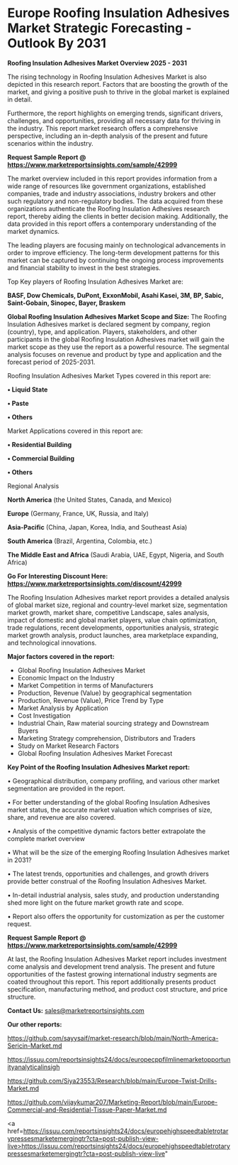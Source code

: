 # Europe Roofing Insulation Adhesives Market Strategic Forecasting - Outlook By 2031

<Strong> Roofing Insulation Adhesives Market Overview 2025 - 2031</strong>

The rising technology in Roofing Insulation Adhesives Market is also depicted in this research report. Factors that are boosting the growth of the market, and giving a positive push to thrive in the global market is explained in detail.

Furthermore, the report highlights on emerging trends, significant drivers, challenges, and opportunities, providing all necessary data for thriving in the industry. This report market research offers a comprehensive perspective, including an in-depth analysis of the present and future scenarios within the industry.

<strong>Request Sample Report @ <a href=https://www.marketreportsinsights.com/sample/42999>https://www.marketreportsinsights.com/sample/42999</a></strong>

The market overview included in this report provides information from a wide range of resources like government organizations, established companies, trade and industry associations, industry brokers and other such regulatory and non-regulatory bodies. The data acquired from these organizations authenticate the Roofing Insulation Adhesives research report, thereby aiding the clients in better decision making. Additionally, the data provided in this report offers a contemporary understanding of the market dynamics.

The leading players are focusing mainly on technological advancements in order to improve efficiency. The long-term development patterns for this market can be captured by continuing the ongoing process improvements and financial stability to invest in the best strategies.

Top Key players of Roofing Insulation Adhesives Market are:

<strong>BASF, Dow Chemicals, DuPont, ExxonMobil, Asahi Kasei, 3M, BP, Sabic, Saint-Gobain, Sinopec, Bayer, Braskem</strong>

<strong><b>Global Roofing Insulation Adhesives Market Scope and Size:</b></strong>
The Roofing Insulation Adhesives market is declared segment by company, region (country), type, and application. Players, stakeholders, and other participants in the global Roofing Insulation Adhesives market will gain the market scope as they use the report as a powerful resource. The segmental analysis focuses on revenue and product by type and application and the forecast period of 2025-2031.

Roofing Insulation Adhesives Market Types covered in this report are:

<strong>•  Liquid State

•  Paste

•  Others</strong>

Market Applications covered in this report are:

<strong>•  Residential Building

•  Commercial Building

•  Others</strong> 

Regional Analysis

<strong>North America</strong> (the United States, Canada, and Mexico)

<strong>Europe</strong> (Germany, France, UK, Russia, and Italy)

<strong>Asia-Pacific</strong> (China, Japan, Korea, India, and Southeast Asia)

<strong>South America</strong> (Brazil, Argentina, Colombia, etc.)

<strong>The Middle East and Africa</strong> (Saudi Arabia, UAE, Egypt, Nigeria, and South Africa)

<strong>Go For Interesting Discount Here: <a href=https://www.marketreportsinsights.com/discount/42999>https://www.marketreportsinsights.com/discount/42999</a></strong>

The Roofing Insulation Adhesives market report provides a detailed analysis of global market size, regional and country-level market size, segmentation market growth, market share, competitive Landscape, sales analysis, impact of domestic and global market players, value chain optimization, trade regulations, recent developments, opportunities analysis, strategic market growth analysis, product launches, area marketplace expanding, and technological innovations.

<strong><b>Major factors covered in the report:</b></strong>
<ul>
  <li>Global Roofing Insulation Adhesives Market </li>
  <li>Economic Impact on the Industry</li>
  <li>Market Competition in terms of Manufacturers</li>
  <li>Production, Revenue (Value) by geographical segmentation</li>
  <li>Production, Revenue (Value), Price Trend by Type</li>
  <li>Market Analysis by Application</li>
  <li>Cost Investigation</li>
  <li>Industrial Chain, Raw material sourcing strategy and Downstream Buyers</li>
  <li>Marketing Strategy comprehension, Distributors and Traders</li>
  <li>Study on Market Research Factors</li>
  <li>Global Roofing Insulation Adhesives Market Forecast</li>
</ul>

<strong><b>Key Point of the Roofing Insulation Adhesives Market report:</b></strong>

• Geographical distribution, company profiling, and various other market segmentation are provided in the report.

• For better understanding of the global Roofing Insulation Adhesives market status, the accurate market valuation which comprises of size, share, and revenue are also covered.

• Analysis of the competitive dynamic factors better extrapolate the complete market overview

• What will be the size of the emerging Roofing Insulation Adhesives market in 2031?

• The latest trends, opportunities and challenges, and growth drivers provide better construal of the Roofing Insulation Adhesives Market.

• In-detail industrial analysis, sales study, and production understanding shed more light on the future market growth rate and scope.

• Report also offers the opportunity for customization as per the customer request.

<strong>Request Sample Report @ <a href=https://www.marketreportsinsights.com/sample/42999>https://www.marketreportsinsights.com/sample/42999</a></strong>

At last, the Roofing Insulation Adhesives Market report includes investment come analysis and development trend analysis. The present and future opportunities of the fastest growing international industry segments are coated throughout this report. This report additionally presents product specification, manufacturing method, and product cost structure, and price structure.

<strong>Contact Us:</strong>
sales@marketreportsinsights.com

<strong>Our other reports:</strong>

<a href=https://github.com/sayysaif/market-research/blob/main/North-America-Sericin-Market.md>https://github.com/sayysaif/market-research/blob/main/North-America-Sericin-Market.md</a>

<a href=https://issuu.com/reportsinsights24/docs/europecppfilmlinemarketopportunityanalyticalinsigh>https://issuu.com/reportsinsights24/docs/europecppfilmlinemarketopportunityanalyticalinsigh</a>

<a href=https://github.com/Siya23553/Research/blob/main/Europe-Twist-Drills-Market.md>https://github.com/Siya23553/Research/blob/main/Europe-Twist-Drills-Market.md</a>

<a href=https://github.com/vijaykumar207/Marketing-Report/blob/main/Europe-Commercial-and-Residential-Tissue-Paper-Market.md>https://github.com/vijaykumar207/Marketing-Report/blob/main/Europe-Commercial-and-Residential-Tissue-Paper-Market.md</a>

<a href=https://issuu.com/reportsinsights24/docs/europehighspeedtabletrotarypressesmarketemergingtr?cta=post-publish-view-live>https://issuu.com/reportsinsights24/docs/europehighspeedtabletrotarypressesmarketemergingtr?cta=post-publish-view-live</a>"
